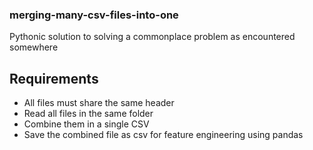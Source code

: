 ### merging-many-csv-files-into-one
Pythonic solution to solving a commonplace problem as encountered somewhere

## Requirements
- All files must share the same header
- Read all files in the same folder
- Combine them in a single CSV
- Save the combined file as csv for feature engineering using pandas
